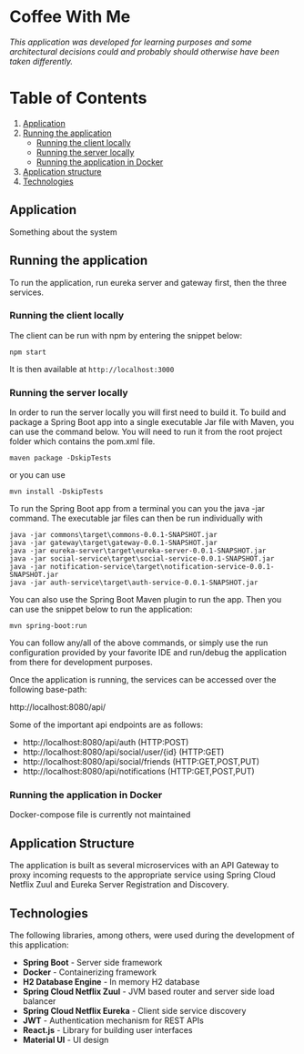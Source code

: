 # Coffee With Me 
*This application was developed for learning purposes 
and some architectural decisions could and probably should otherwise 
have been taken differently.*  


# Table of Contents
1. [Application](#application)
2. [Running the application](#running-the-application)
    * [Running the client locally](#running-the-server-locally)
    * [Running the server locally](#running-the-client-locally)
    * [Running the application in Docker](#running-the-application-in-docker)
4. [Application structure](#application-structure)
4. [Technologies](#technologies)

## Application
Something about the system

## Running the application 
To run the application, run eureka server and gateway first, then the three services.

### Running the client locally
The client can be run with npm by entering the snippet below:

```
npm start
```
It is then available at `http://localhost:3000`

### Running the server locally
In order to run the server locally you will first need to build it. 
To build and package a Spring Boot app into a single executable Jar file with Maven, you can use the command below. 
You will need to run it from the root project folder which contains the pom.xml file.

```
maven package -DskipTests
```
or you can use

```
mvn install -DskipTests
```

To run the Spring Boot app from a terminal you can you the java -jar command. 
The executable jar files can then be run individually with
```
java -jar commons\target\commons-0.0.1-SNAPSHOT.jar
java -jar gateway\target\gateway-0.0.1-SNAPSHOT.jar
java -jar eureka-server\target\eureka-server-0.0.1-SNAPSHOT.jar
java -jar social-service\target\social-service-0.0.1-SNAPSHOT.jar
java -jar notification-service\target\notification-service-0.0.1-SNAPSHOT.jar
java -jar auth-service\target\auth-service-0.0.1-SNAPSHOT.jar
```

You can also use the Spring Boot Maven plugin to run the app. 
Then you can use the snippet below to run the application:

```
mvn spring-boot:run
```

You can follow any/all of the above commands, or simply use the run configuration provided by your favorite IDE and
run/debug the application from there for development purposes.

Once the application is running, the services can be accessed over the following base-path:

http://localhost:8080/api/

Some of the important api endpoints are as follows:

- http://localhost:8080/api/auth (HTTP:POST)
- http://localhost:8080/api/social/user/{id} (HTTP:GET)
- http://localhost:8080/api/social/friends (HTTP:GET,POST,PUT)
- http://localhost:8080/api/notifications (HTTP:GET,POST,PUT)

### Running the application in Docker
Docker-compose file is currently not maintained

## Application Structure
The application is built as several microservices with an API Gateway to proxy incoming requests
to the appropriate service using Spring Cloud Netflix Zuul and Eureka Server Registration and Discovery.


## Technologies
The following libraries, among others, were used during the development of this application:

- **Spring Boot** - Server side framework
- **Docker** - Containerizing framework
- **H2 Database Engine** - In memory H2 database 
- **Spring Cloud Netflix Zuul** - JVM based router and server side load balancer
- **Spring Cloud Netflix Eureka** - Client side service discovery
- **JWT** - Authentication mechanism for REST APIs
- **React.js** - Library for building user interfaces
- **Material UI** - UI design
